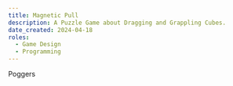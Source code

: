 ```yaml
---
title: Magnetic Pull
description: A Puzzle Game about Dragging and Grappling Cubes.
date_created: 2024-04-18
roles:
  - Game Design
  - Programming
---
```

Poggers
